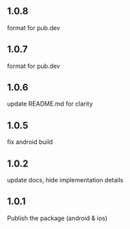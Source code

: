 ## 1.0.8
format for pub.dev

## 1.0.7
format for pub.dev

## 1.0.6
update README.md for clarity

## 1.0.5
fix android build

## 1.0.2
update docs, hide implementation details

## 1.0.1
Publish the package (android & ios)
